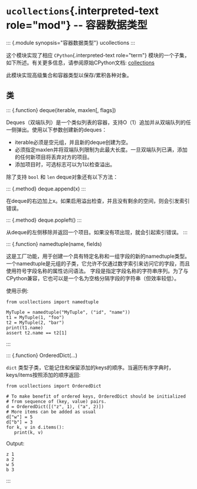 `ucollections`{.interpreted-text role="mod"} \-- 容器数据类型
=============================================================

::: {.module synopsis="容器数据类型"}
ucollections
:::

这个模块实现了相应 `CPython`{.interpreted-text role="term"}
模块的一个子集，如下所述。有关更多信息，请参阅原始CPython文档:
[collections](https://docs.python.org/3.5/library/collections.html#module-collections)

此模块实现高级集合和容器类型以保存/累积各种对象。

类
--

::: {.function}
deque(iterable, maxlen\[, flags\])

Deques（双端队列）是一个类似列表的容器，支持O（1）追加并从双端队列的任一侧弹出。使用以下参数创建新的deques：

-   iterable必须是空元组，并且新的deque创建为空。
-   必须指定maxlen并将双端队列限制为此最大长度。一旦双端队列已满，添加的任何新项目将丢弃对方的项目。
-   添加项目时，可选标志可以为1以检查溢出。

除了支持 `bool` 和 `len` deque对象还有以下方法：

::: {.method}
deque.append(x)
:::

在deque的右边加上x。如果启用溢出检查，并且没有剩余的空间，则会引发索引错误。

::: {.method}
deque.popleft()
:::

从deque的左侧移除并返回一个项目。如果没有项出现，就会引起索引错误。
:::

::: {.function}
namedtuple(name, fields)

这是工厂功能，用于创建一个具有特定名称和一组字段的新的namedtuple类型。
一个namedtuple是元组的子类，它允许不仅通过数字索引来访问它的字段，而且使用符号字段名称的属性访问语法。
字段是指定字段名称的字符串序列。为了与CPython兼容，它也可以是一个名为空格分隔字段的字符串（但效率较低）。

使用示例:

    from ucollections import namedtuple

    MyTuple = namedtuple("MyTuple", ("id", "name"))
    t1 = MyTuple(1, "foo")
    t2 = MyTuple(2, "bar")  
    print(t1.name)
    assert t2.name == t2[1]
:::

::: {.function}
OrderedDict(\...)

`dict`
类型子类，它能记住和保留添加的keys的顺序。当遍历有序字典时，keys/items按照添加的顺序返回:

    from ucollections import OrderedDict

    # To make benefit of ordered keys, OrderedDict should be initialized
    # from sequence of (key, value) pairs.
    d = OrderedDict([("z", 1), ("a", 2)])
    # More items can be added as usual
    d["w"] = 5
    d["b"] = 3
    for k, v in d.items():
       print(k, v)

Output:

    z 1
    a 2
    w 5
    b 3
:::
